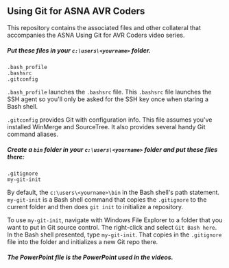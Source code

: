 ## Using Git for ASNA AVR Coders

This repository contains the associated files and other collateral that accompanies the ASNA Using Git for AVR Coders video series.


##### Put these files in your `c:\users\<yourname>` folder.

	.bash_profile
	.bashsrc
	.gitconfig

`.bash_profile` launches the `.bashsrc` file. This `.bashsrc` file launches the SSH agent so you'll only be asked for the SSH key once when staring a Bash shell.

`.gitconfig` provides Git with configuration info. This file assumes you've installed WinMerge and SourceTree. It also provides several handy Git command aliases.  

##### Create a `bin` folder in your `c:\users\<yourname>` folder and put these files there: 

	.gitignore 
	my-git-init 

By default, the `c:\users\<yourname>\bin` in the Bash shell's path statement. `my-git-init` is a Bash shell command that copies the `.gitignore` to the current folder and then does `git init` to initialize a repository. 

To use `my-git-init`, navigate with Windows File Explorer to a folder that you want to put in Git source control. The right-click and select `Git Bash here`. In the Bash shell presented, type `my-git-init`. That copies in the `.gitignore` file into the folder and initializes a new Git repo there.      

##### The PowerPoint file is the PowerPoint used in the videos.  
